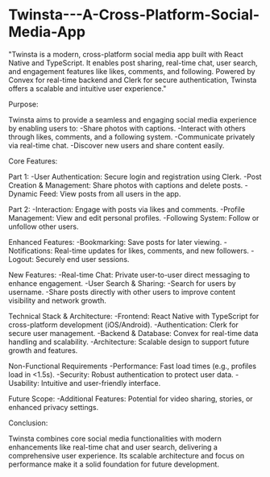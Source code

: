 # Twinsta---A-Cross-Platform-Social-Media-App
"Twinsta is a modern, cross-platform social media app built with React Native and TypeScript. It enables post sharing, real-time chat, user search, and engagement features like likes, comments, and following. Powered by Convex for real-time backend and Clerk for secure authentication, Twinsta offers a scalable and intuitive user experience."


Purpose:

Twinsta aims to provide a seamless and engaging social media experience by enabling users to:
-Share photos with captions.
-Interact with others through likes, comments, and a following system.
-Communicate privately via real-time chat.
-Discover new users and share content easily.


Core Features:

Part 1:
-User Authentication: Secure login and registration using Clerk.
-Post Creation & Management: Share photos with captions and delete posts.
-Dynamic Feed: View posts from all users in the app.

Part 2:
-Interaction: Engage with posts via likes and comments.
-Profile Management: View and edit personal profiles.
-Following System: Follow or unfollow other users.


Enhanced Features:
-Bookmarking: Save posts for later viewing.
-Notifications: Real-time updates for likes, comments, and new followers.
-Logout: Securely end user sessions.



New Features:
-Real-time Chat: Private user-to-user direct messaging to enhance engagement.
-User Search & Sharing:
-Search for users by username.
-Share posts directly with other users to improve content visibility and network growth.




Technical Stack & Architecture:
-Frontend: React Native with TypeScript for cross-platform development (iOS/Android).
-Authentication: Clerk for secure user management.
-Backend & Database: Convex for real-time data handling and scalability.
-Architecture: Scalable design to support future growth and features.



Non-Functional Requirements
-Performance: Fast load times (e.g., profiles load in <1.5s).
-Security: Robust authentication to protect user data.
-Usability: Intuitive and user-friendly interface.




Future Scope:
-Additional Features: Potential for video sharing, stories, or enhanced privacy settings.




Conclusion:

Twinsta combines core social media functionalities with modern enhancements like real-time chat and user search, delivering a comprehensive user experience. Its scalable architecture and focus on performance make it a solid foundation for future development.
